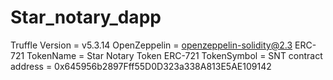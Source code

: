 # Star_notary_dapp
Truffle Version = v5.3.14
OpenZeppelin = openzeppelin-solidity@2.3
ERC-721 TokenName = Star Notary Token
ERC-721 TokenSymbol = SNT
contract address = 0x645956b2897Fff55D0D323a338A813E5AE109142
